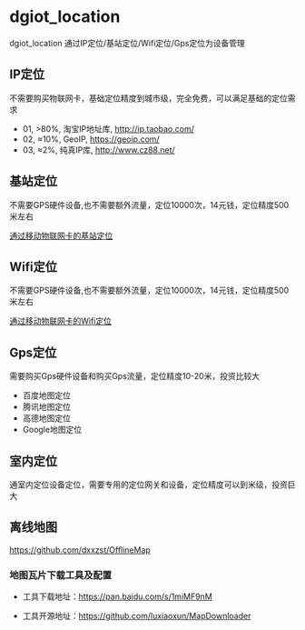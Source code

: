 # dgiot_location
 dgiot_location 通过IP定位/基站定位/Wifi定位/Gps定位为设备管理

## IP定位
不需要购买物联网卡，基础定位精度到城市级，完全免费，可以满足基础的定位需求
+ 01, >80%, 淘宝IP地址库, http://ip.taobao.com/
+ 02, ≈10%, GeoIP, https://geoip.com/
+ 03, ≈2%, 纯真IP库, http://www.cz88.net/

## 基站定位
不需要GPS硬件设备,也不需要额外流量，定位10000次，14元钱，定位精度500米左右

 [通过移动物联网卡的基站定位](https://open.iot.10086.cn/develop/expense/lbs/#/pathpay/pathpay)

## Wifi定位
不需要GPS硬件设备,也不需要额外流量，定位10000次，14元钱，定位精度500米左右

 [通过移动物联网卡的Wifi定位](https://open.iot.10086.cn/develop/expense/lbs/#/pathpay/pathpay)

## Gps定位
需要购买Gps硬件设备和购买Gps流量，定位精度10-20米，投资比较大
+ 百度地图定位
+ 腾讯地图定位
+ 高德地图定位
+ Google地图定位

## 室内定位
 通室内定位设备定位，需要专用的定位网关和设备，定位精度可以到米级，投资巨大

## 离线地图

https://github.com/dxxzst/OfflineMap

### 地图瓦片下载工具及配置

+ 工具下载地址：https://pan.baidu.com/s/1miMF9nM

+ 工具开源地址：https://github.com/luxiaoxun/MapDownloader
